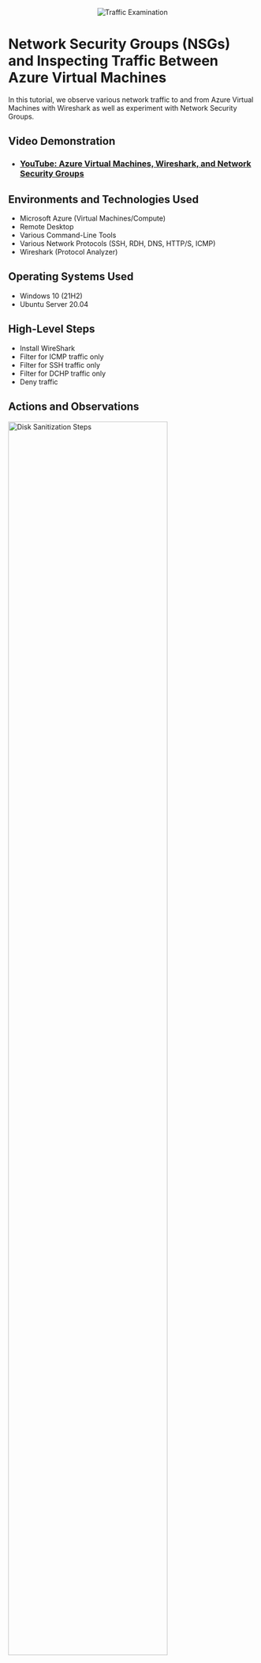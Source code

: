 <p align="center">
<img src="https://i.imgur.com/Ua7udoS.png" alt="Traffic Examination"/>
</p>

<h1>Network Security Groups (NSGs) and Inspecting Traffic Between Azure Virtual Machines</h1>
In this tutorial, we observe various network traffic to and from Azure Virtual Machines with Wireshark as well as experiment with Network Security Groups. <br />


<h2>Video Demonstration</h2>

- ### [YouTube: Azure Virtual Machines, Wireshark, and Network Security Groups](https://www.youtube.com)

<h2>Environments and Technologies Used</h2>

- Microsoft Azure (Virtual Machines/Compute)
- Remote Desktop
- Various Command-Line Tools
- Various Network Protocols (SSH, RDH, DNS, HTTP/S, ICMP)
- Wireshark (Protocol Analyzer)

<h2>Operating Systems Used </h2>

- Windows 10 (21H2)
- Ubuntu Server 20.04

<h2>High-Level Steps</h2>

- Install WireShark
- Filter for ICMP traffic only
- Filter for SSH traffic only
- Filter for DCHP traffic only
- Deny traffic 

<h2>Actions and Observations</h2>

<p>
<img src="https://i.imgur.com/WdjgGJp.png" height="80%" width="80%" alt="Disk Sanitization Steps"/>
</p>
<p>
 Installing wireshark in order to watch traffic.
</p>
<br />

<p>
<img src="https://i.imgur.com/oBm2TxG.png" height="80%" width="80%" alt="Disk Sanitization Steps"/>
</p>
<p>
I opened powershell then pinged my VM's private ip address. Afterwards, I used wireshark to traffic the ICMP
</p>
<br />

<p>
<img src="https://i.imgur.com/sfdDMJt.png" height="80%" width="80%" alt="Disk Sanitization Steps"/>
</p>
<p>
I restarted the current capture and then filtered for SSH.
</p>
<br />

<p>
<img src="https://i.imgur.com/zUPqEy3.png" height="80%" width="80%" alt="Disk Sanitization Steps"/>
</p>
<p>
I restarted the current capture and then filtered for DCHP.
</p>
<br />

<p>
<img src="https://i.imgur.com/DFgAtxg.png" height="80%" width="80%" alt="Disk Sanitization Steps"/>
</p>
<p>
I went to the VM's network security group in microsoft azure to deny the ICMP ping.
</p>
